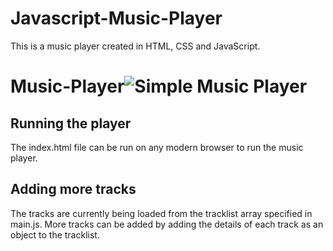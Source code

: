 # Javascript-Music-Player
This is a music player created in HTML, CSS and JavaScript.

# Music-Player![Simple Music Player](https://user-images.githubusercontent.com/29442846/183474140-7aa55842-fd2e-49e6-b92d-3624abd034c7.png)

## Running the player

The index.html file can be run on any modern browser to run the music player.

## Adding more tracks

The tracks are currently being loaded from the tracklist array specified in main.js. More tracks can be added by adding the details of each track as an object to the tracklist.
